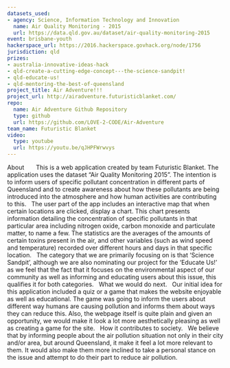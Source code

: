 ```yaml
---
datasets_used:
- agency: Science, Information Technology and Innovation
  name: Air Quality Monitoring - 2015
  url: https://data.qld.gov.au/dataset/air-quality-monitoring-2015
event: brisbane-youth
hackerspace_url: https://2016.hackerspace.govhack.org/node/1756
jurisdiction: qld
prizes:
- australia-innovative-ideas-hack
- qld-create-a-cutting-edge-concept---the-science-sandpit!
- qld-educate-us!
- qld-mentoring-the-best-of-queensland
project_title: Air Adventure!!!
project_url: http://airadventure.futuristicblanket.com/
repo:
  name: Air Adventure Github Repository
  type: github
  url: https://github.com/LOVE-2-CODE/Air-Adventure
team_name: Futuristic Blanket
video:
  type: youtube
  url: https://youtu.be/qJHPFWrwvys
---
```


​​​​​​​About
 
 
 
This is a web application created by team Futuristic Blanket. The application uses the dataset “Air Quality Monitoring 2015”. The intention is to inform users of specific pollutant concentration in different parts of Queensland and to create awareness about how these pollutants are being introduced into the atmosphere and how human activities are contributing to this.
 
The user part of the app includes an interactive map that when certain locations are clicked, display a chart. This chart presents information detailing the concentration of specific pollutants in that particular area including nitrogen oxide, carbon monoxide and particulate matter, to name a few. The statistics are the averages of the amounts of certain toxins present in the air, and other variables (such as wind speed and temperature) recorded over different hours and days in that specific location.
 
The category that we are primarily focusing on is that ‘Science Sandpit’, although we are also nominating our project for the ‘Educate Us!’ as we feel that the fact that it focuses on the environmental aspect of our community as well as informing and educating users about this issue, this qualifies it for both categories.
 
What we would do next.
 
Our initial idea for this application included a quiz or a game that makes the website enjoyable as well as educational. The game was going to inform the users about different way humans are causing pollution and informs them about ways they can reduce this. Also, the webpage itself is quite plain and given an opportunity, we would make it look a lot more aesthetically pleasing as well as creating a game for the site.
 
How it contributes to society.
 
We believe that by informing people about the air pollution situation not only in their city and/or area, but around Queensland, it make it feel a lot more relevant to them. It would also make them more inclined to take a personal stance on the issue and attempt to do their part to reduce air pollution.